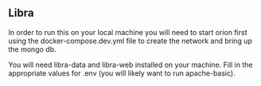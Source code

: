 ## Libra

In order to run this on your local machine you will need to start orion first using the docker-compose.dev.yml file to create the network and bring up the mongo db.

You will need libra-data and libra-web installed on your machine.
Fill in the appropriate values for .env (you will likely want to run apache-basic).
